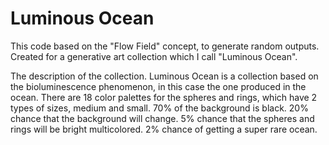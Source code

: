 # Luminous Ocean
This code based on the "Flow Field" concept, to generate random outputs.
Created for a generative art collection which I call "Luminous Ocean".

The description of the collection.
Luminous Ocean is a collection based on the bioluminescence phenomenon, in this case the one produced in the ocean.
There are 18 color palettes for the spheres and rings, which have 2 types of sizes, medium and small.
70% of the background is black.
20% chance that the background will change.
5% chance that the spheres and rings will be bright multicolored.
2% chance of getting a super rare ocean.
